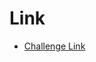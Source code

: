 # Link

- [Challenge Link](https://www.learnthepart.com/course/2dfda34d-6bbc-4bd5-8f45-d5999de2f514/e4c7b3fa-88ed-46c5-8ab3-12281bd4597e)

